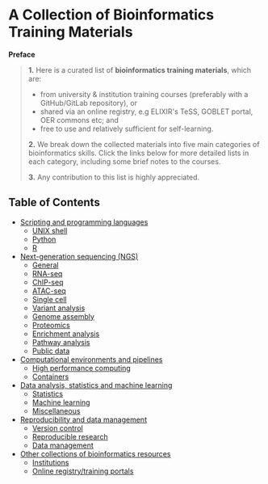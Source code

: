  
# A Collection of Bioinformatics Training Materials

**Preface**

> **1.** Here is a curated list of **bioinformatics training materials**, which are:
>
>  - from university & institution training courses (preferably with a GitHub/GitLab repository), or
>  - shared via an online registry, e.g ELIXIR's TeSS, GOBLET portal, OER commons etc; and
>  - free to use and relatively sufficient for self-learning. 
> 
> **2.** We break down the collected materials into five main categories of bioinformatics skills. Click the links below for more detailed lists in each category, including some brief notes to the courses. 
> 
> **3.** Any contribution to this list is highly appreciated.
 

## Table of Contents 
- [Scripting and programming languages](scripting-and-programming-languages.md#scripting-and-programming-languages)
  - [UNIX shell](scripting-and-programming-languages.md#unix-shell)
  - [Python](scripting-and-programming-languages.md#python)
  - [R](scripting-and-programming-languages.md#r)
- [Next-generation sequencing (NGS)](next-generation-sequencing-ngs.md#next-generation-sequencing-ngs)
  - [General](next-generation-sequencing-ngs.md#general)
  - [RNA-seq](next-generation-sequencing-ngs.md#rna-seq)
  - [ChIP-seq](next-generation-sequencing-ngs.md#chip-seq)
  - [ATAC-seq](next-generation-sequencing-ngs.md#atac-seq)  
  - [Single cell](next-generation-sequencing-ngs.md#single-cell)
  - [Variant analysis](next-generation-sequencing-ngs.md#variant-analysis)
  - [Genome assembly](next-generation-sequencing-ngs.md#genome-assembly) 
  - [Proteomics](next-generation-sequencing-ngs.md#proteomics)
  - [Enrichment analysis](next-generation-sequencing-ngs.md#enrichment-analysis)
  - [Pathway analysis](next-generation-sequencing-ngs.md#pathway-analysis)
  - [Public data](next-generation-sequencing-ngs.md#public-data)
- [Computational environments and pipelines](computational-environments-and-pipelines.md#computational-environments-and-pipelines)
  - [High performance computing](computational-environments-and-pipelines.md#high-performance-computing)
  - [Containers](computational-environments-and-pipelines.md#containers)
- [Data analysis, statistics and machine learning](data-analysis-statistics-and-machine-learning.md#data-analysis-statistics-and-machine-learning)
  - [Statistics](data-analysis-statistics-and-machine-learning.md#statistics)
  - [Machine learning](data-analysis-statistics-and-machine-learning.md#machine-learning)
  - [Miscellaneous](data-analysis-statistics-and-machine-learning.md#miscellaneous)
- [Reproducibility and data management](reproducibility-and-data-management.md#reproducibility-and-data-management)
  - [Version control](reproducibility-and-data-management.md#git)
  - [Reproducible research](reproducibility-and-data-management.md#reproducible-research)
  - [Data management](reproducibility-and-data-management.md#data-management)
- [Other collections of bioinformatics resources](other-collections.md#other-collections-of-bioinformatics-resources)
  - [Institutions](other-collections.md#institutions)
  - [Online registry/training portals](other-collections.md#online-registrytraining-portals)

 